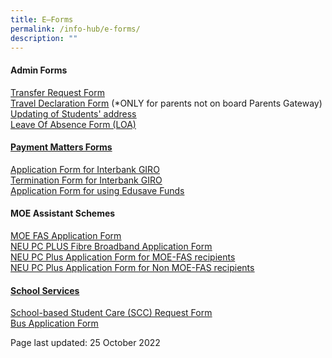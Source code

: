 ```yaml
---
title: E–Forms
permalink: /info-hub/e-forms/
description: ""
---
```

<h4><strong>Admin Forms</strong></h4>
<p><a href="https://form.gov.sg/5f8e86d8a832ff00111194b4" target="_blank" rel="noopener">Transfer Request Form</a><br /><a href="https://drive.google.com/file/d/1uoZrFaXTkh9Bq_1DlljqfAolIkC_Cm4m/view?usp=sharing" target="_blank" rel="noopener"><u>Travel Declaration Form</u></a>&nbsp;(*ONLY for parents not on board Parents Gateway)<br /><u><a href="https://drive.google.com/file/d/17AEvHUteLUPs2FHBJIKwzxXXPzNQ5QBS/view?usp=sharing" target="_blank" rel="noopener">Updating of Students' address</a><br /></u><a href="https://form.gov.sg/61886e6adf07ad0014369b8d" target="_blank" rel="noopener"><u>Leave Of Absence Form (LOA)</u></a></p>
<h4><strong><u>Payment Matters Forms</u></strong></h4>
<p><u></u><u><a href="https://drive.google.com/file/d/1iuDIsdBEbtCWxexsEdmzmZ9-SndufLUo/view?usp=sharing" target="_blank" rel="noopener">Application Form for Interbank GIRO</a></u><br /><a href="https://drive.google.com/file/d/1eH_CNYFNTXkPchyoPAwacupGxxdQmWi9/view?usp=sharing" target="_blank" rel="noopener">Termination Form for Interbank GIRO</a><br /><a href="https://drive.google.com/file/d/1LqUsDFHeZ03pf3azuBqym2rDQIKzvAjA/view?usp=sharing" target="_blank" rel="noopener">Application Form for using Edusave Funds</a></p>
<h4><strong>MOE Assistant Schemes</strong></h4>
<p><u><a href="https://drive.google.com/file/d/1FOs6a85JTA9TEw-SGN8vcc5c2kqjgBnw/view?usp=sharing" target="_blank" rel="noopener">MOE FAS Application Form</a><br /></u><u><a href="https://drive.google.com/file/d/1jXegD9btGDuu1pzgq3v81L0er8SdUa8e/view?usp=sharing" target="_blank" rel="noopener">NEU PC PLUS Fibre Broadband Application Form</a></u><br /><a href="https://drive.google.com/file/d/1AELaVBDkRNXaGApBElRBZDyCom3tB8pq/view?usp=sharing" target="_blank" rel="noopener">NEU PC Plus Application Form for MOE-FAS recipients</a><br /><u><a href="https://drive.google.com/file/d/1D7owsKyfjRUZeuJ6PS8YuC3xi6sLiohR/view?usp=sharing" target="_blank" rel="noopener">NEU PC Plus Application Form for Non MOE-FAS recipients</a></u></p>
<h4><strong><u>School Services</u></strong></h4>
<p><u><a href="https://form.gov.sg/5fbb6621e9047c0012259340" target="_blank" rel="noopener">School-based Student Care (SCC) Request Form</a><br /></u><u><a href="https://drive.google.com/file/d/1tRfOkQl2yG2-53ke5h363r2EKEQLu9OZ/view?usp=sharing" target="_blank" rel="noopener">Bus Application Form</a></u></p>
<p>Page last updated: 25 October 2022</p>
